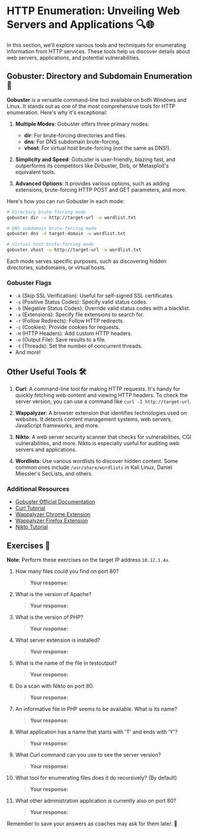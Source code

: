 # HTTP Enumeration: Unveiling Web Servers and Applications 🔍🌐

In this section, we'll explore various tools and techniques for enumerating information from HTTP services. These tools help us discover details about web servers, applications, and potential vulnerabilities.

## Gobuster: Directory and Subdomain Enumeration 🚀

**Gobuster** is a versatile command-line tool available on both Windows and Linux. It stands out as one of the most comprehensive tools for HTTP enumeration. Here's why it's exceptional:

1. **Multiple Modes**: Gobuster offers three primary modes:
   - **dir**: For brute-forcing directories and files.
   - **dns**: For DNS subdomain brute-forcing.
   - **vhost**: For virtual host brute-forcing (not the same as DNS!).

2. **Simplicity and Speed**: Gobuster is user-friendly, blazing fast, and outperforms its competitors like Dirbuster, Dirb, or Metasploit's equivalent tools.

3. **Advanced Options**: It provides various options, such as adding extensions, brute-forcing HTTP POST and GET parameters, and more.

Here's how you can run Gobuster in each mode:

```bash
# Directory brute-forcing mode
gobuster dir -u http://target-url -w wordlist.txt

# DNS subdomain brute-forcing mode
gobuster dns -d target-domain -w wordlist.txt

# Virtual host brute-forcing mode
gobuster vhost -u http://target-url -w wordlist.txt
```

Each mode serves specific purposes, such as discovering hidden directories, subdomains, or virtual hosts.

### Gobuster Flags

- `-k` (Skip SSL Verification): Useful for self-signed SSL certificates.
- `-s` (Positive Status Codes): Specify valid status codes.
- `-b` (Negative Status Codes): Override valid status codes with a blacklist.
- `-x` (Extensions): Specify file extensions to search for.
- `-r` (Follow Redirects): Follow HTTP redirects.
- `-c` (Cookies): Provide cookies for requests.
- `-H` (HTTP Headers): Add custom HTTP headers.
- `-o` (Output File): Save results to a file.
- `-t` (Threads): Set the number of concurrent threads.
- And more!

## Other Useful Tools 🛠️

1. **Curl**: A command-line tool for making HTTP requests. It's handy for quickly fetching web content and viewing HTTP headers. To check the server version, you can use a command like `curl -I http://target-url`.

2. **Wappalyzer**: A browser extension that identifies technologies used on websites. It detects content management systems, web servers, JavaScript frameworks, and more.

3. **Nikto**: A web server security scanner that checks for vulnerabilities, CGI vulnerabilities, and more. Nikto is especially useful for auditing web servers and applications.

4. **Wordlists**: Use various wordlists to discover hidden content. Some common ones include `/usr/share/wordlists` in Kali Linux, Daniel Miessler's SecLists, and others.

### Additional Resources

- [Gobuster Official Documentation](https://github.com/OJ/gobuster)
- [Curl Tutorial](https://flaviocopes.com/http-curl/)
- [Wappalyzer Chrome Extension](https://chrome.google.com/webstore/detail/wappalyzer-technology-pro/gppongmhjkpfnbhagpmjfkannfbllamg)
- [Wappalyzer Firefox Extension](https://addons.mozilla.org/fr/firefox/addon/wappalyzer/)
- [Nikto Tutorial](https://techyrick.com/nikto-2/)

## Exercises 🧩

**Note**: Perform these exercises on the target IP address `10.12.1.4x`.

1. How many files could you find on port 80?
    > **Your response:** 

2. What is the version of Apache?
    > **Your response:** 

3. What is the version of PHP?
    > **Your response:** 

4. What server extension is installed?
    > **Your response:** 

5. What is the name of the file in testoutput?
    > **Your response:** 

6. Do a scan with Nikto on port 80.
    > **Your response:** 

7. An informative file in PHP seems to be available. What is its name?
    > **Your response:** 

8. What application has a name that starts with 'T' and ends with 'Y'?
    > **Your response:** 

9. What Curl command can you use to see the server version?
    > **Your response:** 

10. What tool for enumerating files does it do recursively? (By default)
    > **Your response:** 

11. What other administration application is currently also on port 80?
    > **Your response:** 

Remember to save your answers as coaches may ask for them later. 📝